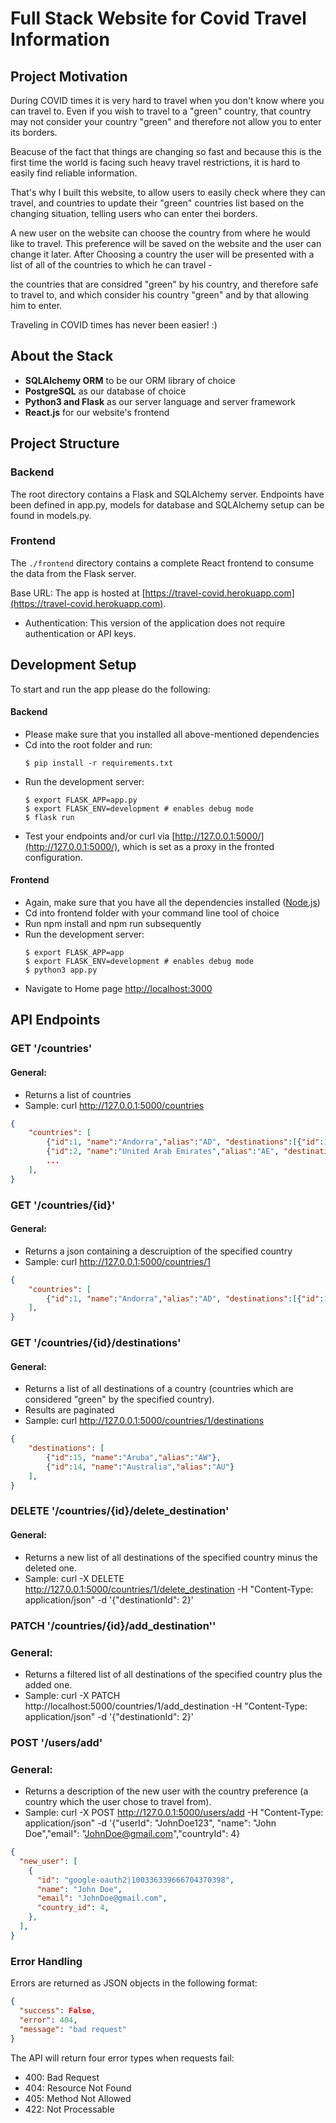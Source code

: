 # Full Stack Website for Covid Travel Information 

## Project Motivation

During COVID times it is very hard to travel when you don't know where you can travel to. Even if you wish to travel to a "green" country, that country may not consider your country "green" and therefore not allow you to enter its borders. 

Beacuse of the fact that things are changing so fast and because this is the first time the world is facing such heavy travel restrictions, it is hard to easily find reliable information.

That's why I built this website, to allow users to easily check where they can travel, and countries to update their "green" countries list based on the changing situation, telling users who can enter thei borders.

A new user on the website can choose the country from where he would like to travel. This preference will be saved on the website and the user can change it later. After Choosing a country the user will be presented with a list of all of the countries to which he can travel - 

the countries that are considred "green" by his country, and therefore safe to travel to, and which consider his country "green" and by that allowing him to enter.

Traveling in COVID times has never been easier! :)


## About the Stack

* **SQLAlchemy ORM** to be our ORM library of choice
* **PostgreSQL** as our database of choice
* **Python3 and Flask** as our server language and server framework
* **React.js** for our website's frontend


## Project Structure

### Backend

The root directory contains a Flask and SQLAlchemy server. Endpoints have been defined in app.py, models for database and SQLAlchemy setup can be found in models.py. 

### Frontend
The `./frontend` directory contains a complete React frontend to consume the data from the Flask server.

Base URL: The app is hosted at [https://travel-covid.herokuapp.com](https://travel-covid.herokuapp.com).
* Authentication: This version of the application does not require authentication or API keys.

## Development Setup
To start and run the app please do the following:


#### Backend

- Please make sure that you installed all above-mentioned dependencies
- Cd into the root folder and run:
  ```
  $ pip install -r requirements.txt
  ```
- Run the development server:
  ```
  $ export FLASK_APP=app.py
  $ export FLASK_ENV=development # enables debug mode
  $ flask run
  ```
- Test your endpoints and/or curl via [http://127.0.0.1:5000/](http://127.0.0.1:5000/), which is set as a proxy in the fronted configuration.


#### Frontend

- Again, make sure that you have all the dependencies installed ([Node.js](https://nodejs.org/en/download/))
- Cd into frontend folder with your command line tool of choice
- Run npm install and npm run subsequently
- Run the development server:
  ```
  $ export FLASK_APP=app
  $ export FLASK_ENV=development # enables debug mode
  $ python3 app.py
  ```
- Navigate to Home page [http://localhost:3000](http://localhost:3000)


## API Endpoints

### GET '/countries'
#### General:
- Returns a list of countries
- Sample: curl http://127.0.0.1:5000/countries

```json
{
    "countries": [
        {"id":1, "name":"Andorra","alias":"AD", "destinations":[{"id":15, "name":"Aruba","alias":"AW"}, {"id":14, "name":"Australia","alias":"AU"}]},
        {"id":2, "name":"United Arab Emirates","alias":"AE", "destinations":[]},
        ...
    ],
}
```

### GET '/countries/{id}'
#### General:
- Returns a json containing a descruiption of the specified country
- Sample: curl http://127.0.0.1:5000/countries/1

```json
{
    "countries": [
        {"id":1, "name":"Andorra","alias":"AD", "destinations":[{"id":15, "name":"Aruba","alias":"AW"}, {"id":14, "name":"Australia","alias":"AU"}]},
    ],
}
```

### GET '/countries/{id}/destinations'
#### General:
- Returns a list of all destinations of a country (countries which are considered "green" by the specified country).
- Results are paginated
- Sample: curl http://127.0.0.1:5000/countries/1/destinations
```json
{
    "destinations": [
        {"id":15, "name":"Aruba","alias":"AW"},
        {"id":14, "name":"Australia","alias":"AU"}
    ],
}
```
### DELETE '/countries/{id}/delete_destination'
#### General:
- Returns a new list of all destinations of the specified country minus the deleted one.
- Sample: curl -X DELETE http://127.0.0.1:5000/countries/1/delete_destination -H "Content-Type: application/json" -d '{"destinationId": 2}'

### PATCH '/countries/{id}/add_destination''
### General:
- Returns a filtered list of all destinations of the specified country plus the added one.
- Sample: curl -X PATCH http://localhost:5000/countries/1/add_destination -H "Content-Type: application/json" -d '{"destinationId": 2}'

### POST '/users/add'
### General:
- Returns a description of the new user with the country preference (a country which the user chose to travel from).
- Sample: curl -X POST http://127.0.0.1:5000/users/add -H "Content-Type: application/json" -d '{"userId": "JohnDoe123", "name": "John Doe","email":     "JohnDoe@gmail.com","countryId": 4}
```json
{
  "new_user": [
    {
      "id": "google-oauth2|100336339666704370398",
      "name": "John Doe",
      "email": "JohnDoe@gmail.com",
      "country_id": 4,
    },
  ],
}
```


### Error Handling
Errors are returned as JSON objects in the following format:

```json
{
  "success": False,
  "error": 404,
  "message": "bad request"
}
```

The API will return four error types when requests fail:

* 400: Bad Request
* 404: Resource Not Found
* 405: Method Not Allowed
* 422: Not Processable


